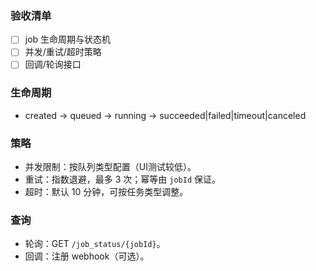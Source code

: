 ### 验收清单
- [ ] job 生命周期与状态机
- [ ] 并发/重试/超时策略
- [ ] 回调/轮询接口

### 生命周期
- created → queued → running → succeeded|failed|timeout|canceled

### 策略
- 并发限制：按队列类型配置（UI测试较低）。
- 重试：指数退避，最多 3 次；幂等由 `jobId` 保证。
- 超时：默认 10 分钟，可按任务类型调整。

### 查询
- 轮询：GET `/job_status/{jobId}`。
- 回调：注册 webhook（可选）。
